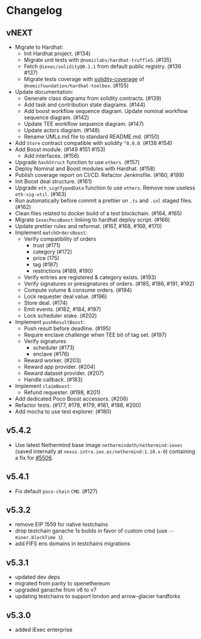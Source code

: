 # Changelog

## vNEXT
- Migrate to Hardhat:
    - Init Hardhat project. (#134)
    - Migrate unit tests with `@nomiclabs/hardhat-truffle5`. (#135)
    - Fetch `@iexec/solidity@0.1.1` from default public registry. (#136 #137)
    - Migrate tests coverage with [solidity-coverage](https://github.com/sc-forks/solidity-coverage) of `@nomicfoundation/hardhat-toolbox`. (#155)
- Update documentation:
    - Generate class diagrams from solidity contracts. (#139)
    - Add task and contribution state diagrams. (#144)
    - Add boost workflow sequence diagram. Update nominal workflow sequence diagram. (#142)
    - Update TEE workflow sequence diagram. (#147)
    - Update actors diagram. (#148)
    - Rename UMLs.md file to standard README.md. (#150)
- Add `Store` contract compatible with solidity `^0.8.0`. (#138 #154)
- Add Boost module. (#149 #151 #153)
    - Add interfaces. (#156)   
- Upgrade `hashStruct` function to use `ethers`. (#157)
- Deploy Nominal and Boost modules with Hardhat. (#158)
- Publish coverage report on CI/CD. Refactor Jenkinsfile. (#160, #199)
- Init Boost deal structure. (#161)
- Upgrade `eth_signTypedData` function to use `ethers`. Remove now useless `eth-sig-util`. (#163)
- Run automatically before commit a prettier on `.ts` and `.sol` staged files. (#162)
- Clean files related to docker build of a test blockchain. (#164, #165)
- Migrate `IexecPocoBoost` linking to hardhat deploy script. (#166)
- Update prettier rules and reformat. (#167, #168, #169, #170)
- Implement `matchOrdersBoost`:
    - Verify compatibility of orders
        - trust (#171)
        - category (#172)
        - price (175)
        - tag (#187)
        - restrictions (#189, #190)
    - Verify entries are registered & category exists. (#193)
    - Verify signatures or presignatures of orders. (#185, #186, #191, #192)
    - Compute volume & consume orders. (#194)
    - Lock requester deal value. (#196)
    - Store deal. (#174)
    - Emit events. (#182, #184, #197)
    - Lock scheduler stake. (#202)
- Implement `pushResultBoost`:
    - Push result before deadline. (#195)
    - Require enclave challenge when TEE bit of tag set. (#197)
    - Verify signatures
        - scheduler (#173)
        - enclave (#176)
    - Reward worker. (#203)
    - Reward app provider. (#204)
    - Reward dataset provider. (#207)
    - Handle callback. (#183)
- Implement `claimBoost`:
    - Refund requester. (#198, #201)
- Add dedicated Poco Boost accessors. (#206)
- Refactor tests. (#177, #178, #179, #181, #188, #200)
- Add mocha to use test explorer. (#180)

## v5.4.2
- Use latest Nethermind base image `nethermindeth/nethermind:iexec`
(saved internally at `nexus.intra.iex.ec/nethermind:1.18.x-0`)
containing a fix for [#5506](https://github.com/NethermindEth/nethermind/issues/5506).

## v5.4.1

- Fix default `poco-chain` `CMD`. (#127)

## v5.3.2

- remove EIP 1559 for native testchains
- drop testchain ganache 1s builds in favor of custom cmd (use `--miner.blockTime 1`)
- add FIFS ens domains in testchains migrations

## v5.3.1

- updated dev deps
- migrated from parity to openethereum
- upgraded ganache from v6 to v7
- updating testchains to support london and arrow-glacier hardforks

## v5.3.0

- added iExec enterprise
